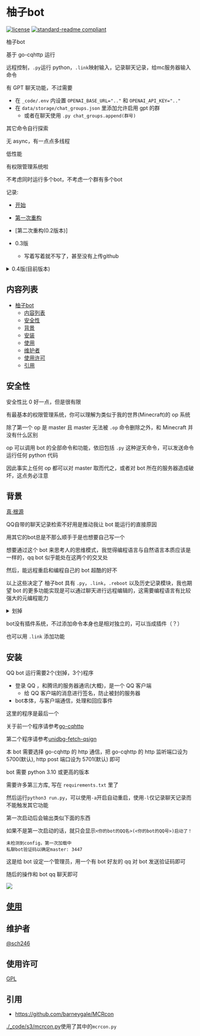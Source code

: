 # 柚子bot

[![license](  https://img.shields.io/github/license/sch246/yz_bot)](https://github.com/sch246/yz_bot/blob/main/LICENSE)
[![standard-readme compliant](https://img.shields.io/badge/readme%20style-standard-brightgreen.svg?style=flat-square)](https://github.com/RichardLitt/standard-readme)

柚子bot

基于 go-cqhttp 运行

远程控制，`.py`运行 python，`.link`映射输入，记录聊天记录，给mc服务器输入命令

有 GPT 聊天功能，不过需要
- 在 `_code/.env` 内设置 `OPENAI_BASE_URL=".."` 和 `OPENAI_API_KEY=".."`
- 在 `data/storage/chat_groups.json` 里添加允许启用 gpt 的群
    - 或者在聊天使用 `.py chat_groups.append(群号)`

其它命令自行探索

无 async，有一点点多线程

低性能

有权限管理系统啦

不考虑同时运行多个bot，不考虑一个群有多个bot

记录:
- [开始](/md/first.md)
- [第一次重构](/md/second.md)
- [第二次重构(0.2版本)]

- 0.3版
    - 写着写着就不写了，甚至没有上传github

<details>

<summary>0.4版(目前版本)</summary>

先是用 http 通信发现很方便，于是开始改用 http 通信为基础在写，抛弃了 0.3 版

后来发现似乎不能发送长文本于是改回了 websocket，并封装得比 http 通信的版本还好用

改完了才发现不是 http 的问题，不过管他呢

---

2022/11/6

又改回了 http，因为用 ws 写着确实麻烦）不过因为之前 ws 封装得还不错暂时先留着

</details>



## 内容列表
- [柚子bot](#柚子bot)
  - [内容列表](#内容列表)
  - [安全性](#安全性)
  - [背景](#背景)
  - [安装](#安装)
  - [使用](#使用)
  - [维护者](#维护者)
  - [使用许可](#使用许可)
  - [引用](#引用)

## 安全性

安全性比 0 好一点，但是很有限

有最基本的权限管理系统，你可以理解为类似于我的世界(Minecraft)的 op 系统

除了第一个 op 是 master 且 master 无法被 `.op` 命令删除之外，和 Minecraft 并没有什么区别

op 可以调用 bot 的全部命令和功能，依旧包括 `.py` 这种逆天命令，可以发送命令运行任何 python 代码

因此事实上任何 op 都可以对 master 取而代之，或者对 bot 所在的服务器造成破坏，这点务必注意

## 背景

[真·根源](/md/zhenxun.md)

QQ自带的聊天记录检索不好用是推动我让 bot 能运行的直接原因

用其它的bot总是不那么顺手于是也想要自己写一个

想要通过这个 bot 来思考人的思维模式，我觉得编程语言与自然语言本质应该是一样的，qq bot 似乎能处在这两个的交叉处

然后，能远程重启和编程自己的 bot 超酷的好不

以上这些决定了 柚子bot 具有 `.py`，`.link`，`.reboot` 以及历史记录模块，我也期望 bot 的更多功能实现是可以通过聊天进行远程编辑的，这需要编程语言有比较强大的元编程能力

<details>
<summary>划掉</summary>

有人可能想到了 lisp ，不过我觉得还是 python 更接近伪代码一些(才不是没搞懂怎么用 lisp 和 go-cqhttp 通信)

</details>

bot没有插件系统，不过添加命令本身也是相对独立的，可以当成插件（？）

也可以用 `.link` 添加功能

## 安装

QQ bot 运行需要2个(划掉，3个)程序

- 登录 QQ ，和腾讯的服务器通讯(大概)，是一个 QQ 客户端
  - 给 QQ 客户端的消息进行签名，防止被封的服务器
- bot本体，与客户端通信，处理和回应事件

这里的程序是最后一个

关于前一个程序请参考[go-cqhttp](https://github.com/Mrs4s/go-cqhttp)

第二个程序请参考[unidbg-fetch-qsign](https://github.com/CikeyQi/unidbg-fetch-qsign-shell)

本 bot 需要选择 go-cqhttp 的 http 通信，把 go-cqhttp 的 http 监听端口设为 5700(默认), http post 端口设为 5701(默认) 即可

bot 需要 python 3.10 或更高的版本

需要许多第三方库, 写在 `requirements.txt` 里了

然后运行`python3 run.py`，可以使用`-a`开启自动重启，使用`-l`仅记录聊天记录而不能触发其它功能

第一次启动后会输出类似下面的东西

如果不是第一次启动的话，就只会显示`<你的bot的QQ名>(<你的bot的QQ号>)启动了！`

```
未检测到config，第一次加载中
私聊bot验证码以确定master: 3447
```

这是给 bot 设定一个管理员，用一个有 bot 好友的 qq 对 bot 发送验证码即可

随后的操作和 bot qq 聊天即可

![](https://s2.loli.net/2022/10/18/PgZprRhvBbAG4Yj.png)

## [使用](/md/use.md)

## 维护者

[@sch246](https://github.com/sch246)

## 使用许可

[GPL](LICENSE)

## 引用

- https://github.com/barneygale/MCRcon

[./_code/s3/mcrcon.py](./_code/s3/mcrcon.py)使用了其中的`mcrcon.py`
